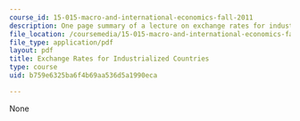 ```yaml
---
course_id: 15-015-macro-and-international-economics-fall-2011
description: One page summary of a lecture on exchange rates for industrialized countries.
file_location: /coursemedia/15-015-macro-and-international-economics-fall-2011/b759e6325ba6f4b69aa536d5a1990eca_MIT15_015F11_lec04.pdf
file_type: application/pdf
layout: pdf
title: Exchange Rates for Industrialized Countries
type: course
uid: b759e6325ba6f4b69aa536d5a1990eca

---
```

None